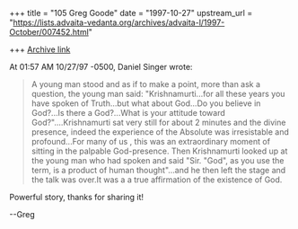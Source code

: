 +++
title = "105 Greg Goode"
date = "1997-10-27"
upstream_url = "https://lists.advaita-vedanta.org/archives/advaita-l/1997-October/007452.html"

+++
[Archive link](https://lists.advaita-vedanta.org/archives/advaita-l/1997-October/007452.html)

At 01:57 AM 10/27/97 -0500, Daniel Singer wrote:
> A young man stood and as if to make a point, more than ask a question, the
>young man said: "Krishnamurti...for all these years you have spoken of
>Truth...but what about God...Do you believe in God?...Is there a God?...What
>is your attitude toward God?"....Krishnamurti sat very still for about 2
>minutes and the divine presence, indeed the experience of the Absolute
>was irresistable and profound...For many of us , this was an extraordinary
>moment
>of sitting in the palpable God-presence.  Then Krishnamurti looked up at the
>young man who had spoken and said "Sir. "God", as you use the term, is a
>product of human thought"...and he then left the stage and the talk was
>over.It was a a true affirmation of the existence of God.

Powerful story, thanks for sharing it!

--Greg

